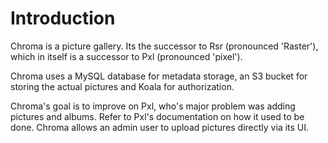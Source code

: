 # Introduction
Chroma is a picture gallery. Its the successor to Rsr (pronounced 'Raster'), which in itself is a successor to Pxl (pronounced 'pixel').

Chroma uses a MySQL database for metadata storage, an S3 bucket for storing the actual pictures and Koala for authorization.

Chroma's goal is to improve on Pxl, who's major problem was adding pictures and albums.
Refer to Pxl's documentation on how it used to be done. Chroma allows an admin user to upload
pictures directly via its UI.